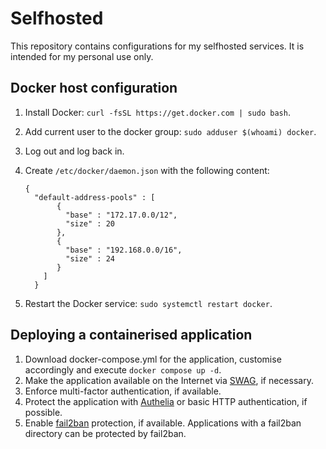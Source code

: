 # Selfhosted

This repository contains configurations for my selfhosted services. It is intended for my personal use only.

## Docker host configuration

1. Install Docker: `curl -fsSL https://get.docker.com | sudo bash`.
2. Add current user to the docker group: `sudo adduser $(whoami) docker`.
3. Log out and log back in.
4. Create `/etc/docker/daemon.json` with the following content:
   
   ```
   {
     "default-address-pools" : [
          {
            "base" : "172.17.0.0/12",
            "size" : 20
          },
          {
            "base" : "192.168.0.0/16",
            "size" : 24
          }
       ]
     }
   ```
   
6. Restart the Docker service: `sudo systemctl restart docker`.

## Deploying a containerised application

1. Download docker-compose.yml for the application, customise accordingly and execute `docker compose up -d`.
2. Make the application available on the Internet via [SWAG](https://github.com/linuxserver/docker-swag), if necessary.
3. Enforce multi-factor authentication, if available.
4. Protect the application with [Authelia](https://github.com/authelia/authelia) or basic HTTP authentication, if possible.
5. Enable [fail2ban](https://github.com/fail2ban/fail2ban) protection, if available. Applications with a fail2ban directory can be protected by fail2ban.
